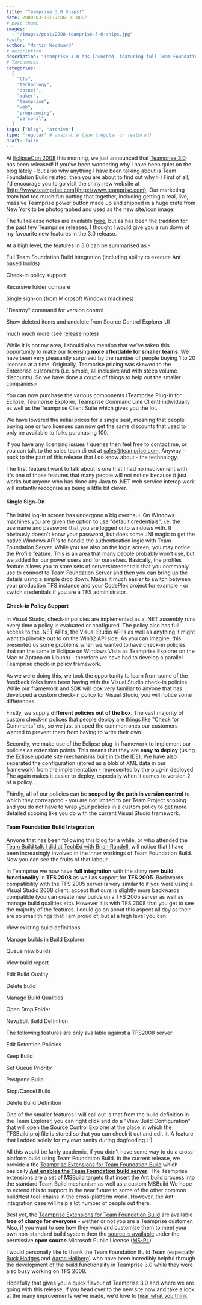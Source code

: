 ```yaml
---
title: "Teamprise 3.0 Ships!"
date: 2008-03-18T17:06:56.000Z
# post thumb
images:
  - "/images/post/2008-teamprise-3-0-ships.jpg"
#author
author: "Martin Woodward"
# description
description: "Teamprise 3.0 has launched, featuring full Team Foundation Build integration, new policies, and improved licensing for smaller teams."
# Taxonomies
categories:
  [
    "tfs",
    "technology",
    "dotnet",
    "maker",
    "teamprise",
    "web",
    "programming",
    "personal",
  ]
tags: ["blog", "archive"]
type: "regular" # available type (regular or featured)
draft: false
---
```


At [EclipseCon 2008](http://www.eclipsecon.org/) this morning, we just announced that [Teamprise 3.0](http://www.teamprise.com/) has been released! If you've been wondering why I have been quiet on the blog lately - but also why anything I have been talking about is Team Foundation Build related, then you are about to find out why :-) First of all, I'd encourage you to go visit the shiny new website at [http://www.teamprise.com](http://www.teamprise.com). Our marketing team had too much fun putting that together, including getting a real, live, massive Teamprise power button made up and shipped in a huge crate from New York to be photographed and used as the new site/icon image.

The full release notes are available [here](http://download.teamprise.com/cs/3.0/release-notes/release-notes.html), but as has been the tradition for the past few Teamprise releases, I thought I would give you a run down of my favourite new features in the 3.0 release.

At a high level, the features in 3.0 can be summarised as:-

Full Team Foundation Build integration (including ability to execute Ant based builds)

Check-in policy support

Recursive folder compare

Single sign-on (from Microsoft Windows machines)

"Destroy" command for version control

Show deleted items and undelete from Source Control Explorer UI

much much more (see [release notes](http://download.teamprise.com/cs/3.0/release-notes/release-notes.html))

While it is not my area, I should also mention that we've taken this opportunity to make our licensing **more affordable for smaller teams**. We have been very pleasantly surprised by the number of people buying 1 to 20 licenses at a time. Originally, Teamprise pricing was skewed to the Enterprise customers (i.e. simple, all inclusive and with steep volume discounts). So we have done a couple of things to help out the smaller companies:-

You can now purchase the various components (Teamprise Plug-in for Eclipse, Teamprise Explorer, Teamprise Command Line Client) individually as well as the Teamprise Client Suite which gives you the lot.

We have lowered the initial prices for a single seat, meaning that people buying one or two licenses can now get the same discounts that used to only be available to folks purchasing 100.

If you have any licensing issues / queries then feel free to contact me, or you can talk to the sales team direct at [sales@teamprise.com](mailto:sales@teamprise.com). Anyway - back to the part of this release that I do know about - the technology.

The first feature I want to talk about is one that I had no involvement with. It's one of those features that many people will not notice because it just works but anyone who has done any Java to .NET web service interop work will instantly recognise as being a little bit clever.

#### Single Sign-On

The initial log-in screen has undergone a big overhaul. On Windows machines you are given the option to use "default credentials", i.e. the username and password that you are logged onto windows with. It obviously doesn't know your password, but does some JNI magic to get the native Windows API's to handle the authentication logic with Team Foundation Server. While you are also on the login screen, you may notice the Profile feature. This is an area that many people probably won't use, but we added for our power users and for ourselves. Basically, the profiles feature allows you to store sets of servers/credentials that you commonly use to connect to Team Foundation Server and then you can bring up the details using a simple drop down. Makes it much easier to switch between your production TFS instance and your CodePlex project for example - or switch credentials if you are a TFS administrator.

#### Check-in Policy Support

In Visual Studio, check-in policies are implemented as a .NET assembly runs every time a policy is evaluated or configured. The policy also has full access to the .NET API's, the Visual Studio API's as well as anything it might want to pinvoke out to on the Win32 API side. As you can imagine, this presented us some problems when we wanted to have check-in policies that ran the same in Eclipse on Windows Vista as Teamprise Explorer on the Mac or Aptana on Ubuntu - therefore we have had to develop a parallel Teamprise check-in policy framework.

As we were doing this, we took the opportunity to learn from some of the feedback folks have been having with the Visual Studio check-in policies. While our framework and SDK will look very familiar to anyone that has developed a custom check-in policy for Visual Studio, you will notice some differences.

Firstly, we supply **different policies out of the box**. The vast majority of custom check-in polices that people deploy are things like "Check for Comments" etc, so we just shipped the common ones our customers wanted to prevent them from having to write their own.

Secondly, we make use of the Eclipse plug-in framework to implement our policies as extension points. This means that they are **easy to deploy** (using the Eclipse update site mechanisms built in to the IDE). We have also separated the configuration (stored as a blob of XML data in our framework) from the implementation - represented by the plug-in deployed. The again makes it easier to deploy, especially when it comes to version 2 of a policy...

Thirdly, all of our policies can be **scoped by the path in version control** to which they correspond - you are not limited to per Team Project scoping and you do not have to wrap your policies in a custom policy to get more detailed scoping like you do with the current Visual Studio framework.

#### Team Foundation Build Integration

Anyone that has been following this blog for a while, or who attended the [Team Build talk I did at TechEd with Brian Randell](http://www.woodwardweb.com/personal/000391.html), will notice that I have been increasingly involved in the inner workings of Team Foundation Build. Now you can see the fruits of that labour.

In Teamprise we now have **full integration** with the shiny new **build functionality** in **TFS 2008** as well as support for **TFS 2005**. Backwards compatibility with the TFS 2005 server is very similar to if you were using a Visual Studio 2008 client, accept that ours is slightly more backwards compatible (you can create new builds on a TFS 2005 server as well as manage build qualities etc). However it is with TFS 2008 that you get to see the majority of the features. I could go on about this aspect all day as their are so small things that I am proud of, but at a high level you can:

View existing build definitions

Manage builds in Build Explorer

Queue new builds

View build report

Edit Build Quality

Delete build

Manage Build Qualities

Open Drop Folder

New/Edit Build Definition

The following features are only available against a TFS2008 server:

Edit Retention Policies

Keep Build

Set Queue Priority

Postpone Build

Stop/Cancel Build

Delete Build Definition

One of the smaller features I will call out is that from the build definition in the Team Explorer, you can right click and do a "View Build Configuration" that will open the Source Control Explorer at the place in which the TFSBuild.proj file is stored so that you can check it out and edit it. A feature that I added solely for my own sanity during dogfooding :-).

[](http://www.woodwardweb.com/teamprise/images/be_leopard.jpg) All this would be fairly academic, if you didn't have some way to do a cross-platform build using Team Foundation Build. In the current release, we provide a the [Teamprise Extensions for Team Foundation Build](http://www.teamprise.com/products/build/) which basically [**Ant enables the Team Foundation build server**](http://www.teamprise.com/products/build/). The Teamprise extensions are a set of MSBuild targets that insert the Ant build process into the standard Team Build mechanism as well as a custom MSBuild We hope to extend this to support in the near future to some of the other common build/test tool-chains in the cross-platform world. However, the Ant integration case will help a lot number of people out there.

Best yet, the [Teamprise Extensions for Team Foundation Build](http://www.teamprise.com/products/build/) are available **free of charge for everyone** - wether or not you are a Teamprise customer. Also, if you want to see how they work and customize them to meet your own non-standard build system then the [source is available](http://www.teamprise.com/products/build/) under the permissive **open source** Microsoft Public License ([MS-PL](http://www.microsoft.com/resources/sharedsource/licensingbasics/publiclicense.mspx)).

I would personally like to thank the Team Foundation Build Team (especially [Buck Hodges](http://blogs.msdn.com/buckh/) and [Aaron Hallberg](http://blogs.msdn.com/aaronhallberg/)) who have been incredibly helpful through the development of the build functionality in Teamprise 3.0 while they were also busy working on TFS 2008.

Hopefully that gives you a quick flavour of Teamprise 3.0 and where we are going with this release. If you head over to the new site now and take a look at the many improvements we've made, we'd love to [hear what you think](http://support.teamprise.com).
